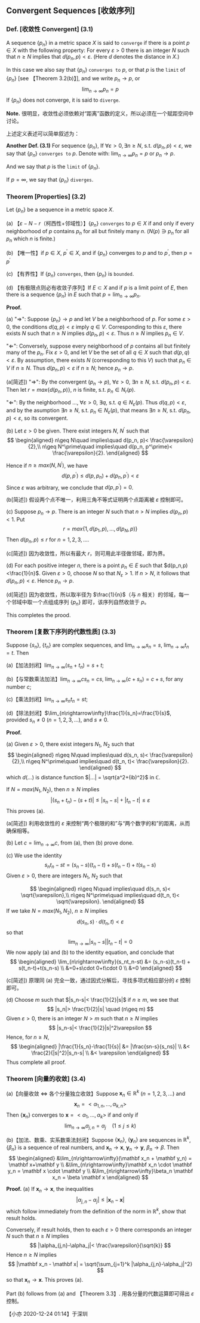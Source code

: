 ## Convergent Sequences [收敛序列]

### Def. [收敛性 Convergent] (3.1)

A sequence $\{p_n\}$ in a metric space $X$ is said to `converge` if there is a point $p\in X$ with the following property: For every $\varepsilon>0$ there is an integer $N$ such that $n\geq N$ implies that $d(p_n,p)< \varepsilon$. (Here $d$ denotes the distance in $X$.)

In this case we also say that $\{p_n\}$ `converges to` $p$, or that $p$ is the `limit` of $\{p_n\}$ [see 【Theorem 3.2(b)】], and we write $p_n\rightarrow p$, or
$$
\lim_{n\rightarrow\infty}p_n=p
$$
If $\{p_n\}$ does not converge, it is said to `diverge`.

**Note.** 很明显，收敛性必须依赖对“距离”函数的定义，所以必须在一个赋距空间中讨论。

上述定义表述可以简单叙述为：

**Another Def. (3.1)**
For sequence $\{p_n\}$, If $\forall \varepsilon>0, \exists n\geq N$, s.t. $d(p_n, p)< \varepsilon$, we say that $\{p_n\}$ `converges to` $p$. Denote with: $\lim_{n\rightarrow\infty}p_n = p$ or $p_n\rightarrow p$.

And we say that $p$ is the `limit` of $\{p_n\}$.

If $p = \infty$, we say that $\{p_n\}$ `diverges`.

### Theorem [Properties] (3.2)
Let $\{p_n\}$ be a sequence in a metric space $X$.

(a) 【$\varepsilon-N-r$（柯西性+邻域性）】$\{p_n\}$ `converges` to $p\in X$ if and only if every neighborhood of $p$ contains $p_n$ for all but finitely many $n$. ($N(p)\ni p_n$ for all $p_n$ which $n$ is finite.)

(b) 【唯一性】if $p\in X$, $p^\prime \in X$, and if $\{p_n\}$ converges to $p$ and to $p^\prime$, then $p=p^\prime$

(c) 【有界性】If $\{p_n\}$ `converges`, then $\{p_n\}$ is `bounded`.

(d) 【有极限点则必有收敛子序列】If $E\subset X$ and if $p$ is a limit point of $E$, then there is a sequence $\{p_n\}$ in $E$ such that $p=\lim_{n\rightarrow\infty}p_n$.

**Proof.**

(a) "$\Rightarrow$": Suppose $\{p_n\}\rightarrow p$ and let $V$ be a neighborhood of $p$. For some $\varepsilon>0$, the conditions $d(q,p)< \varepsilon$ imply $q\in V$. Corresponding to this $\varepsilon$, there exists $N$ such that $n\geq N$ implies $d(p_n, p)<\varepsilon$. Thus $n\geq N$ implies $p_n \in V$.

"$\Leftarrow$": Conversely, suppose every neighborhood of $p$ contains all but finitely many of the $p_n$. Fix $\varepsilon>0$, and let $V$ be the set of all $q\in X$ such that $d(p,q)<\varepsilon$. By assumption, there exists $N$ (corresponding to this $V$) such that $p_n\in V$ if $n\geq N$. Thus $d(p_n,p)< \varepsilon$ if $n\geq N$; hence $p_n\rightarrow p$.

(a[简述]) "$\Rightarrow$": By the convergent ($p_n\rightarrow p$), $\forall\varepsilon>0$, $\exists n\geq N$, s.t. $d(p_n, p)< \varepsilon$. Then let $r=max\{d(p_n, p)\}$, $n$ is finite, s.t. $p_n\in N_r(p)$.

"$\Leftarrow$": By the neighborhood ..., $\forall\varepsilon >0$, $\exists q$, s.t. $q\in N_\varepsilon(p)$. Thus $d(q, p)< \varepsilon$, and by the asumption $\exists n \geq N$, s.t. $p_n \in N_\varepsilon(p)$, that means $\exists n \geq N$, s.t. $d(p_n, p)< \varepsilon$, so its convergent.

(b) Let $\varepsilon>0$ be given. There exist integers $N$, $N^\prime$ such that
$$
\begin{aligned}
n\geq N\quad implies\quad d(p_n, p)< \frac{\varepsilon}{2},\\
n\geq N^\prime\quad implies\quad d(p_n, p^\prime)< \frac{\varepsilon}{2}.
\end{aligned}
$$

Hence if $n\geq max(N, N^\prime)$, we have
$$
d(p, p^\prime)\leq d(p, p_n) + d(p_n, p^\prime) < \varepsilon
$$
Since $\varepsilon$ was arbitrary, we conclude that $d(p,p^\prime)=0$.

(b[简述]) 假设两个点不唯一，利用三角不等式证明两个点距离被 $\varepsilon$ 控制即可。

(c) Suppose $p_n\rightarrow p$. There is an integer $N$ such that $n>N$ implies $d(p_n,p)< 1$. Put
$$
r=max\{1, d(p_1,p),..., d(p_N,p)\}
$$
Then $d(p_n,p)\leq r$ for $n=1,2,3,...$.

(c[简述]) 因为收敛性，所以有最大 $r$，则可用此半径做邻域，即为界。

(d) For each positive integer $n$, there is a point $p_n\in E$ such that $d(p_n,p)<\frac{1}{n}$. Given $\varepsilon>0$, choose $N$ so that $N_\varepsilon > 1$. If $n>N$, it follows that $d(p_n, p)< \varepsilon$. Hence $p_n\rightarrow p$.

(d[简述]) 因为收敛性，所以取半径为 $\frac{1}{n}$（与 $n$ 相关）的邻域，每一个邻域中取一个点组成序列 $\{p_n\}$ 即可，该序列自然收敛于 $p$。

This completes the prood.

### Theorem [复数下序列的代数性质] (3.3)

Suppose $\{s_n\}$, $\{t_n\}$ are complex sequences, and $\lim_{n\rightarrow\infty}s_n=s$, $\lim_{n\rightarrow\infty}t_n=t$. Then

(a)【加法封闭】$\lim_{n\rightarrow\infty}(s_n+t_n)=s+t$;

(b)【与常数乘法加法】$\lim_{n\rightarrow\infty}cs_n=cs$, $\lim_{n\rightarrow\infty}(c+s_n)=c+s$, for any number $c$;

(c)【乘法封闭】$\lim_{n\rightarrow\infty}s_nt_n=st$;

(d)【除法封闭】$\lim_{n\rightarrow\infty}\frac{1}{s_n}=\frac{1}{s}$, provided $s_n\neq 0$ ($n=1,2,3,...$), and $s\neq 0$.

**Proof.**

(a) Given $\varepsilon>0$, there exist integers $N_1$, $N_2$ such that
$$
\begin{aligned}
n\geq N\quad implies\quad d(s_n, s)< \frac{\varepsilon}{2},\\
n\geq N^\prime\quad implies\quad d(t_n, t)< \frac{\varepsilon}{2}.
\end{aligned}
$$
which $d(...)$ is distance function $|...| = \sqrt{a^2+(ib)^2}$ in $\mathbb C$.

If $N=max(N_1,N_2)$, then $n\geq N$ implies
$$
|(s_n+t_n)-(s+t)|\leq |s_n-s|+|t_n-t|\leq \varepsilon
$$
This proves (a).

(a[简述]) 利用收敛性的 $\varepsilon$ 来控制“两个极限的和”与“两个数字的和”的距离，从而确保相等。

(b) Let $c=\lim_{n\rightarrow\infty}c$, from (a), then (b) prove done.

(c) We use the identity
$$
s_nt_n - st = (s_n-s)(t_n-t) + s(t_n-t)+t(s_n-s)
$$
Given $\varepsilon > 0$, there are integers $N_1$, $N_2$ such that

$$
\begin{aligned}
n\geq N\quad implies\quad d(s_n, s)< \sqrt{\varepsilon},\\
n\geq N^\prime\quad implies\quad d(t_n, t)< \sqrt{\varepsilon}.
\end{aligned}
$$
If we take $N=max(N_1, N_2)$, $n\geq N$ implies
$$
d(s_n,s)\cdot d(t_n,t)< \varepsilon
$$
so that
$$
\lim_{n\rightarrow\infty}|s_n-s||t_n-t| = 0
$$
We now apply (a) and (b) to the identity equation, and conclude that
$$
\begin{aligned}
\lim_{n\rightarrow\infty}(s_nt_n-st) &= (s_n-s)(t_n-t) + s(t_n-t)+t(s_n-s) \\
&=0+s\cdot 0+t\cdot 0 \\
&=0
\end{aligned}
$$

(c[简述]) 原理同 (a) 完全一致，通过因式分解后，寻找多项式相应部分的 $\varepsilon$ 控制即可。

(d) Choose $m$ such that $|s_n-s|< \frac{1}{2}|s|$ if $n\geq m$, we see that
$$
|s_n|> \frac{1}{2}|s| \quad (n\geq m)
$$
Given $\varepsilon> 0$, there is an integer $N>m$ such that $n\geq N$ implies
$$
|s_n-s|< \frac{1}{2}|s|^2\varepsilon
$$
Hence, for $n\geq N$,
$$
\begin{aligned}
|\frac{1}{s_n}-\frac{1}{s}| &= |\frac{sn-s}{s_ns}| \\
&< \frac{2}{|s|^2}|s_n-s| \\
&< \varepsilon
\end{aligned}
$$
Thus complete all proof.

### Theorem [向量的收敛] (3.4)

(a)【向量收敛 $\Longleftrightarrow$ 各个分量独立收敛】Suppose $\mathbf x_n\in \mathbb R^k$ ($n=1,2,3,...$) and
$$
\mathbf x_n = < \alpha_{1,n},...,\alpha_{k,n} >
$$
Then $\{\mathbf x_n\}$ converges to $\mathbf x=< \alpha_{1}, ..., \alpha_{k} >$ if and only if
$$
\lim_{n\rightarrow\infty}\alpha_{j,n}=\alpha_j \quad (1\leq j\leq k)
$$

(b)【加法、数乘、实系数乘法封闭】Suppose $\{\mathbf x_n\}$, $\{\mathbf y_n\}$ are sequences in $\mathbb R^k$, $\{\beta_n\}$ is a sequence of real numbers, and $\mathbf x_n\rightarrow \mathbf x$, $\mathbf y_n\rightarrow \mathbf y$, $\beta_n\rightarrow \beta$. Then
$$
\begin{aligned}
&\lim_{n\rightarrow\infty}(\mathbf x_n + \mathbf y_n) = \mathbf x+\mathbf y \\
&\lim_{n\rightarrow\infty}\mathbf x_n \cdot \mathbf y_n = \mathbf x \cdot \mathbf y \\
&\lim_{n\rightarrow\infty}\beta_n \mathbf x_n = \beta \mathbf x
\end{aligned}
$$

**Proof.**
(a) If $\mathbf x_n \rightarrow \mathbf x$, the inequalities
$$
|\alpha_{j,n}-\alpha_{j}| \leq |\mathbf x_n - \mathbf x|
$$
which follow immediately from the definition of the norm in $\mathbb R^k$, show that result holds.

Conversely, if result holds, then to each $\varepsilon > 0$ there corresponds an integer $N$ such that $n\geq N$ implies
$$
|\alpha_{j,n}-\alpha_j|< \frac{\varepsilon}{\sqrt{k}}
$$
Hence $n\geq N$ implies
$$
|\mathbf x_n - \mathbf x| = \sqrt{\sum_{j=1}^k |\alpha_{j,n}-\alpha_j|^2}
$$
so that $\mathbf x_n \rightarrow \mathbf x$. This proves (a).

Part (b) follows from (a) and 【Theorem 3.3】. 用各分量的代数运算即可得出 $\varepsilon$ 控制。

【小亦 2020-12-24 01:14】于深圳
